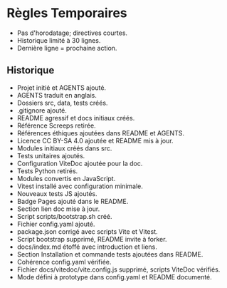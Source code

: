 # Règles Temporaires
- Pas d'horodatage; directives courtes.
- Historique limité à 30 lignes.
- Dernière ligne = prochaine action.

## Historique
- Projet initié et AGENTS ajouté.
- AGENTS traduit en anglais.
- Dossiers src, data, tests créés.
- .gitignore ajouté.
- README agressif et docs initiaux créés.
- Référence Screeps retirée.
- Références éthiques ajoutées dans README et AGENTS.
- Licence CC BY-SA 4.0 ajoutée et README mis à jour.
- Modules initiaux créés dans src.
- Tests unitaires ajoutés.
- Configuration ViteDoc ajoutée pour la doc.
- Tests Python retirés.
- Modules convertis en JavaScript.
- Vitest installé avec configuration minimale.
- Nouveaux tests JS ajoutés.
- Badge Pages ajouté dans le README.
- Section lien doc mise à jour.
- Script scripts/bootstrap.sh créé.
- Fichier config.yaml ajouté.
- package.json corrigé avec scripts Vite et Vitest.
- Script bootstrap supprimé, README invite à forker.
- docs/index.md étoffé avec introduction et liens.
- Section Installation et commande tests ajoutées dans README.
- Cohérence config.yaml vérifiée.
- Fichier docs/vitedoc/vite.config.js supprimé, scripts ViteDoc vérifiés.
- Mode défini à prototype dans config.yaml et README documenté.
